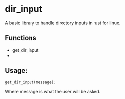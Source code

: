 # dir_input
A basic library to handle directory inputs in rust for linux.

## Functions
- get_dir_input
- 
## Usage:
```rust
get_dir_input(message);
```
Where message is what the user will be asked.
